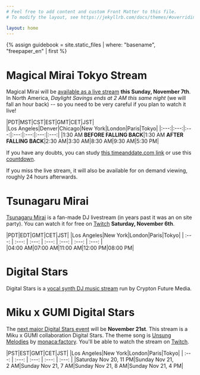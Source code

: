 ```yaml
---
# Feel free to add content and custom Front Matter to this file.
# To modify the layout, see https://jekyllrb.com/docs/themes/#overriding-theme-defaults

layout: home
---
```


{% assign guidebook = site.static_files | where: "basename", "freepaper_en" | first %}

# Magical Mirai Tokyo Stream

Magical Mirai will be [available as a live
stream](https://magicalmirai.com/2021/tokyo_overview_en.html#tokyo_ticket_onlinelive)
**this Sunday, November 7th**. In North America, *Daylight Savings ends at 2 AM
this same night* (we will fall an hour back) -- so you need to be very careful
if you plan to watch it live!

|PDT|MST|CST|EST|GMT|CET|JST|
|Los&nbsp;Angeles|Denver|Chicago|New&nbsp;York|London|Paris|Tokyo|
|:---:|:---:|:---:|:---:|:---:|:---:|:---:|
|1:30&nbsp;AM **BEFORE FALLING BACK**|1:30&nbsp;AM **AFTER FALLING BACK**|2:30&nbsp;AM|3:30&nbsp;AM|8:30&nbsp;AM|9:30&nbsp;AM|5:30&nbsp;PM|

If you have any doubts, you can study [this timeanddate.com
link](https://www.timeanddate.com/worldclock/fixedtime.html?msg=Magical+Mirai+Tokyo+Live+Stream&iso=20211107T1730&p1=248&ah=2&am=30)
or use this
[countdown](https://www.timeanddate.com/countdown/payday?iso=20211107T1730&p0=248&msg=Magical+Mirai+Tokyo+Live+Stream&font=slab).

If you miss the live stream, it will also be available for on demand viewing,
roughly 24 hours afterwards.

# Tsunagaru Mirai

[Tsunagaru Mirai](https://tsunagarumirai.com/2021/en.html) is a fan-made DJ
livestream (in years past it was an on site party). You can watch it for free on
[Twitch](https://twitch.tv/tsunagaru_mirai) **Saturday, November 6th**.

|PDT|EDT|GMT|CET|JST|
|Los&nbsp;Angeles|New&nbsp;York|London|Paris|Tokyo|
| :---: | :---: | :---: | :---: | :---: | :---: | :---: |
|04:00&nbsp;AM|07:00&nbsp;AM|11:00&nbsp;AM|12:00&nbsp;PM|08:00&nbsp;PM|


# Digital Stars

Digital Stars is a [vocal synth DJ music
stream](https://digitalstars.club/hmds21/index.html) run by Crypton Future
Media.

# Miku x GUMI Digital Stars

The [next major Digital Stars
event](https://digitalstars.club/dsmg21/index_en.html) will be **November
21st**. This stream is a Miku x GUMI collaboration Digital Stars. The theme song
is [Unsung Melodies](https://www.youtube.com/watch?v=ohbSbLRJFeE) by
[monaca:factory](https://monacafactory.com). You'll be able to watch the stream
on [Twitch](https://www.twitch.tv/cfm_official).

|PST|EST|GMT|CET|JST|
|Los&nbsp;Angeles|New&nbsp;York|London|Paris|Tokyo|
| :---: | :---: | :---: | :---: | :---: |
|Saturday Nov&nbsp;20, 11&nbsp;PM|Sunday Nov&nbsp;21, 2&nbsp;AM|Sunday Nov&nbsp;21, 7&nbsp;AM|Sunday Nov&nbsp;21, 8&nbsp;AM|Sunday Nov&nbsp;21, 4&nbsp;PM|

